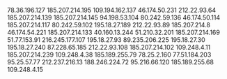 78.36.196.127
185.207.214.195 
109.194.162.137
46.174.50.231
212.22.93.64
185.207.214.139
185.207.214.145
94.198.53.104
80.242.59.136
46.174.50.114
185.207.214.117
80.242.59.102
195.18.27.189
212.22.93.89
185.207.214.8
46.174.54.221
185.207.214.133
40.160.13.244
51.210.32.201
185.207.214.169
51.77.153.91
216.245.177.107
195.18.27.93
89.235.206.225
195.18.27.30
195.18.27.240
87.228.65.185
212.22.93.108
185.207.214.102
109.248.4.11
185.207.214.239
109.248.4.38
185.189.255.79
78.25.2.160
77.51.184.203
95.25.57.77
212.237.216.13
188.246.224.72
95.216.66.120
185.189.255.68
109.248.4.15

